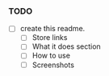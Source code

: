 ### TODO
- [ ] create this readme.
  - [ ] Store links
  - [ ] What it does section
  - [ ] How to use
  - [ ] Screenshots
